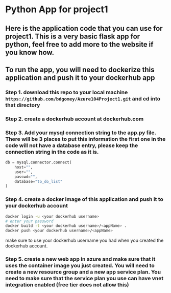 # Python App for project1

## Here is the application code that you can use for project1.  This is a very basic flask app for python, feel free to add more to the website if you know how. 

## To run the app, you will need to dockerize this application and push it to your dockerhub app

### Step 1. download this repo to your local machine `https://github.com/bdgomey/Azure104Project1.git` and cd into that directory

### Step 2. create a dockerhub account at dockerhub.com

### Step 3. Add your mysql connection string to the app.py file.  There will be 3 places to put this information the first one in the code will not have a database entry, please keep the connection string in the code as it is.

```python
db = mysql.connector.connect(
    host="",
    user="",
    passwd="",
    database="to_do_list"
)
```

### Step 4. create a docker image of this application and push it to your dockerhub account

```bash
docker login -u <your dockerhub username>
# enter your password
docker build -t <your dockerhub username>/<appName> .
docker push <your dockerhub username>/<appName>
```
make sure to use your dockerhub username you had when you created the dockerhub account. 

### Step 5. create a new web app in azure and make sure that it uses the container image you just created.  You will need to create a new resource group and a new app service plan.  You need to make sure that the service plan you use can have vnet integration enabled (free tier does not allow this)
